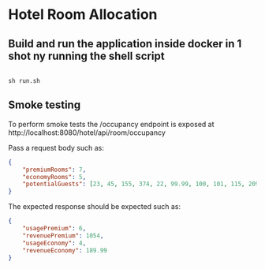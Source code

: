 # Hotel Room Allocation

## Build and run the application inside docker in 1 shot ny running the shell script

```shell

sh run.sh
```

## Smoke testing

To perform smoke tests the /occupancy endpoint is exposed at http://localhost:8080/hotel/api/room/occupancy

Pass a request body such as:
```json
{
    "premiumRooms": 7,
    "economyRooms": 5,
    "potentialGuests": [23, 45, 155, 374, 22, 99.99, 100, 101, 115, 209]
}
```

The expected response should be expected such as:
```json
{
    "usagePremium": 6,
    "revenuePremium": 1054,
    "usageEconomy": 4,
    "revenueEconomy": 189.99
}
```
